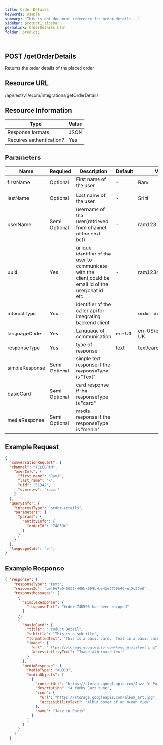 ```yaml
---
title: Order Details
keywords: sample
summary: "This is api document reference for order details..."
sidebar: product1_sidebar
permalink: OrderDetails.html
folder: product1

---
```





## POST /getOrderDetails

Returns the order details of the placed order

## Resource URL

/api/rest/v1/ecom/integrations/getOrderDetails

## Resource Information

| Type                     | Value |
| ------------------------ | ----- |
| Response formats         | JSON  |
| Requires authentication? | Yes   |

## Parameters

| Name           | Required      | Description                                                  | Default | Value             |
| -------------- | ------------- | ------------------------------------------------------------ | ------- | ----------------- |
| firstName      | Optional      | First name of the user                                       | -       | Ram               |
|                |               |                                                              |         |                   |
| lastName       | Optional      | Last name of the user                                        | -       | Srini             |
| userName       | Semi Optional | username of the user(retrieved from channel of the chat bot) | -       | ram123            |
| uuid           | Yes           | unique identifier of the user to communicate with the client,could be email id of the user/chat id etc | -       | ram123@gmail.com  |
| interestType   | Yes           | identifier of the caller api for integrating backend client  | -       | order-details     |
| languageCode   | Yes           | Language of communication                                    | en-US   | en-US/en-AU/en-UK |
| responseType   | Yes           | type of response                                             | text    | text/card/media   |
| simpleResponse | Semi Optional | simple text response if the responseType is "Text"           |         |                   |
| basicCard      | Semi Optional | card response if the responseType is "card"                  |         |                   |
| mediaResponse  | Semi Optional | media response if the responseType is "media"                |         |                   |



## Example Request



``````json
{
  "conversationRequest": {
  "channel": "TELEGRAM",
    "userInfo": {
      "first_name": "Ravi",
      "last_name": "R",
      "uid": "51342",
      "username": "ravir"
    }
  },
  "queryInfo": {
    "interestType": "order-details",
    "parameters": {
      "params": {
        "entityInfo": {
          "orderId": "748596"
        }
      }
    }
  },
  "languageCode": "en",
}
``````

## Example Response

``````json
{ "response": {
    "responseType": "text",
    "responseId": "be49e7a0-8638-486b-899b-be42e3760b46-e15c53b8",
    "responseMessages": [
      {
        "simpleResponse": {
          "responseText": "Order 748596 has been shipped"
        }
      },
      {
        "basicCard": {
          "title": "Product Detail",
          "subtitle": "This is a subtitle",
          "formattedText": "This is a basic card.  Text in a basic card can include \"quotes\" and\n    most other unicode characters including emojis",
          "image": {
            "url": "https://storage.googleapis.com/logo_assistant.png",
            "accessibilityText": "Image alternate text"
          }
        },
        "mediaResponse": {
          "mediaType": "AUDIO",
          "mediaObjects": [
            {
              "contentUrl": "https://storage.googleapis.com/Jazz_In_Paris.mp3",
              "description": "A funky Jazz tune",
              "icon": {
                "url": "https://storage.googleapis.com/album_art.jpg",
                "accessibilityText": "Album cover of an ocean view"
              },
              "name": "Jazz in Paris"
            }
          ]
        }
      }
    ]
  }
``````